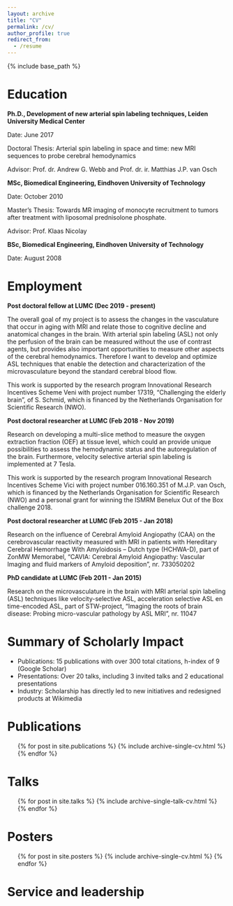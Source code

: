 ```yaml
---
layout: archive
title: "CV"
permalink: /cv/
author_profile: true
redirect_from:
  - /resume
---
```


{% include base_path %}

Education
======
**Ph.D., Development of new arterial spin labeling techniques, Leiden University Medical Center**
  
  Date: June 2017
  
  Doctoral Thesis: Arterial spin labeling in space and time: new MRI sequences to probe cerebral hemodynamics
  
  Advisor: Prof. dr. Andrew G. Webb and  Prof. dr. ir. Matthias J.P. van Osch
  
**MSc, Biomedical Engineering, Eindhoven University of Technology**
  
  Date: October 2010
  
  Master’s Thesis: Towards MR imaging of monocyte recruitment to tumors after treatment with liposomal prednisolone phosphate.
  
  Advisor: Prof. Klaas Nicolay
  
**BSc, Biomedical Engineering, Eindhoven University of Technology**
  
  Date: August 2008

Employment
======
**Post doctoral fellow at LUMC (Dec 2019 - present)**

The overall goal of my project is to assess the changes in the vasculature that occur in aging with MRI and relate those to cognitive decline and anatomical changes in the brain. With arterial spin labeling (ASL) not only the perfusion of the brain can be measured without the use of contrast agents, but provides also important opportunities to measure other aspects of the cerebral hemodynamics. Therefore I want to develop and optimize ASL techniques that enable the detection and characterization of the microvasculature beyond the standard cerebral blood flow. 

This work is supported by the research program Innovational Research Incentives Scheme Veni with project number 17319, “Challenging the elderly brain”, of S. Schmid, which is financed by the Netherlands Organisation for Scientific Research (NWO).

**Post doctoral researcher at LUMC (Feb 2018 - Nov 2019)**

Research on developing a multi-slice method to measure the oxygen extraction fraction (OEF) at tissue level, which could an provide unique possibilities to assess the hemodynamic status and the autoregulation of the brain. Furthermore, velocity selective arterial spin labeling is implemented at 7 Tesla. 

This work is supported by the research program Innovational Research Incentives Scheme Vici with project number 016.160.351 of M.J.P. van Osch, which is financed by the Netherlands Organisation for Scientific Research (NWO) and a personal grant for winning the ISMRM Benelux Out of the Box challenge 2018.

**Post doctoral researcher at LUMC (Feb 2015 - Jan 2018)**

Research on the influence of Cerebral Amyloid Angiopathy (CAA) on the cerebrovascular reactivity measured with MRI in patients with Hereditary Cerebral Hemorrhage With Amyloidosis – Dutch type (HCHWA-D), part of ZonMW Memorabel, “CAVIA: Cerebral Amyloid Angiopathy: Vascular Imaging and fluid markers of Amyloid deposition”, nr. 733050202

**PhD candidate at LUMC (Feb 2011 - Jan 2015)**

Research on the microvasculature in the brain with MRI arterial spin labeling (ASL) techniques like velocity-selective ASL, acceleration selective ASL en time-encoded ASL, part of STW-project, “Imaging the roots of brain disease: Probing micro-vascular pathology by ASL MRI”, nr. 11047

Summary of Scholarly Impact
======
* Publications: 15 publications with over 300 total citations, h-index of 9 (Google Scholar)
* Presentations: Over 20 talks, including 3 invited talks and 2 educational presentations
* Industry: Scholarship has directly led to new initiatives and redesigned products at Wikimedia

Publications
======
  <ul>{% for post in site.publications %}
    {% include archive-single-cv.html %}
  {% endfor %}</ul>
  
Talks
======
  <ul>{% for post in site.talks %}
    {% include archive-single-talk-cv.html %}
  {% endfor %}</ul>
  
Posters
======
  <ul>{% for post in site.posters %}
    {% include archive-single-cv.html %}
  {% endfor %}</ul>
  
Service and leadership
======

